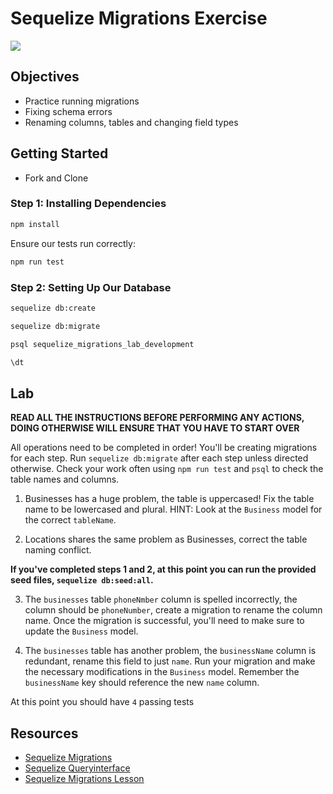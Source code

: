 # Sequelize Migrations Exercise

![](https://lowres.cartooncollections.com/birds-migratory_birds-migration-migrated-snowing-animals-CX903742_low.jpg)

## Objectives

- Practice running migrations
- Fixing schema errors
- Renaming columns, tables and changing field types

## Getting Started

- Fork and Clone

### Step 1: Installing Dependencies

```sh
npm install
```

Ensure our tests run correctly:

```sh
npm run test
```

### Step 2: Setting Up Our Database

```sh
sequelize db:create
```

```sh
sequelize db:migrate
```

```sh
psql sequelize_migrations_lab_development

\dt
```

## Lab

**READ ALL THE INSTRUCTIONS BEFORE PERFORMING ANY ACTIONS, DOING OTHERWISE WILL ENSURE THAT YOU HAVE TO START OVER**

All operations need to be completed in order! You'll be creating migrations for each step. Run `sequelize db:migrate` after each step unless directed otherwise. Check your work often using `npm run test` and `psql` to check the table names and columns.

1. Businesses has a huge problem, the table is uppercased! Fix the table name to be lowercased and plural. HINT: Look at the `Business` model for the correct `tableName`.

2. Locations shares the same problem as Businesses, correct the table naming conflict.

**If you've completed steps 1 and 2, at this point you can run the provided seed files, `sequelize db:seed:all`.**

3. The `businesses` table `phoneNmber` column is spelled incorrectly, the column should be `phoneNumber`, create a migration to rename the column name. Once the migration is successful, you'll need to make sure to update the `Business` model.

4. The `businesses` table has another problem, the `businessName` column is redundant, rename this field to just `name`. Run your migration and make the necessary modifications in the `Business` model. Remember the `businessName` key should reference the new `name` column.

At this point you should have `4` passing tests

## Resources

- [Sequelize Migrations](https://sequelize.org/master/manual/migrations.html)
- [Sequelize Queryinterface](https://sequelize.org/api/v6/class/src/dialects/abstract/query-interface.js~queryinterface)
- [Sequelize Migrations Lesson](https://github.com/SEI-R-1-25/u3_lesson_sequelize_migrations)
